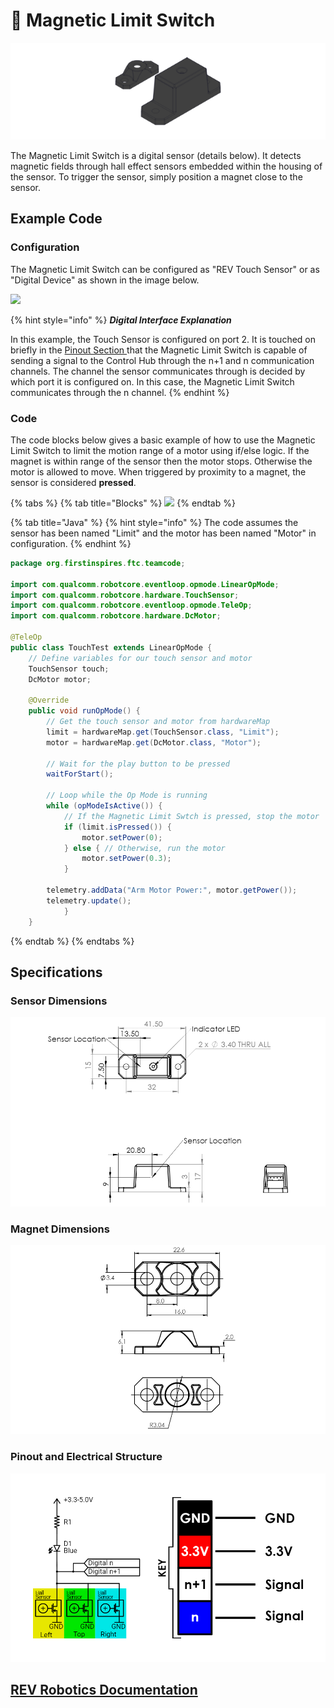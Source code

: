 # 🧲 Magnetic Limit Switch

![](../../.gitbook/assets/image-8.png)

The Magnetic Limit Switch is a digital sensor (details below). It detects magnetic fields through hall effect sensors embedded within the housing of the sensor. To trigger the sensor, simply position a magnet close to the sensor.&#x20;

## Example Code

### Configuration

The Magnetic Limit Switch can be configured as "REV Touch Sensor" or as "Digital Device" as shown in the image below.&#x20;

![](../../.gitbook/assets/Digital%20Sensor%20Config.svg)

{% hint style="info" %}
_**Digital Interface Explanation**_

In this example, the Touch Sensor is configured on port 2. It is touched on briefly in the [Pinout Section ](broken-reference)that the Magnetic Limit Switch is capable of sending a signal to the Control Hub through the n+1 and n communication channels. The channel the sensor communicates through is decided by which port it is configured on. In this case, the Magnetic Limit Switch communicates through the n channel.&#x20;
{% endhint %}

### Code

The code blocks below gives a basic example of how to use the Magnetic Limit Switch to limit the motion range of a motor using if/else logic. If the magnet is within range of the sensor then the motor stops. Otherwise the motor is allowed to move. When triggered by proximity to a magnet, the sensor is considered **pressed**.&#x20;

{% tabs %}
{% tab title="Blocks" %}
![](../../.gitbook/assets/Screenshot%20\(118\).png)
{% endtab %}

{% tab title="Java" %}
{% hint style="info" %}
The code assumes the sensor has been named "Limit" and the motor has been named "Motor" in configuration.&#x20;
{% endhint %}

```java
package org.firstinspires.ftc.teamcode;
 
import com.qualcomm.robotcore.eventloop.opmode.LinearOpMode;
import com.qualcomm.robotcore.hardware.TouchSensor;
import com.qualcomm.robotcore.eventloop.opmode.TeleOp;
import com.qualcomm.robotcore.hardware.DcMotor;
 
@TeleOp
public class TouchTest extends LinearOpMode {
    // Define variables for our touch sensor and motor
    TouchSensor touch;
    DcMotor motor;
 
    @Override
    public void runOpMode() {
        // Get the touch sensor and motor from hardwareMap
        limit = hardwareMap.get(TouchSensor.class, "Limit");
        motor = hardwareMap.get(DcMotor.class, "Motor");
        
        // Wait for the play button to be pressed
        waitForStart();
 
        // Loop while the Op Mode is running
        while (opModeIsActive()) {
            // If the Magnetic Limit Swtch is pressed, stop the motor
            if (limit.isPressed()) {
                motor.setPower(0);
            } else { // Otherwise, run the motor
                motor.setPower(0.3);
            }
            
        telemetry.addData("Arm Motor Power:", motor.getPower());
        telemetry.update();
            }
    }
```
{% endtab %}
{% endtabs %}

## Specifications

### Sensor Dimensions

![All dimensions are in millimeters](../../.gitbook/assets/image-9.png)

### Magnet Dimensions

![All dimensions are in millimeters](../../.gitbook/assets/image-10.png)

### Pinout and Electrical Structure

![](../../.gitbook/assets/image-11.png)

## [REV Robotics Documentation](https://docs.revrobotics.com/magnetic-limit-switch/)
